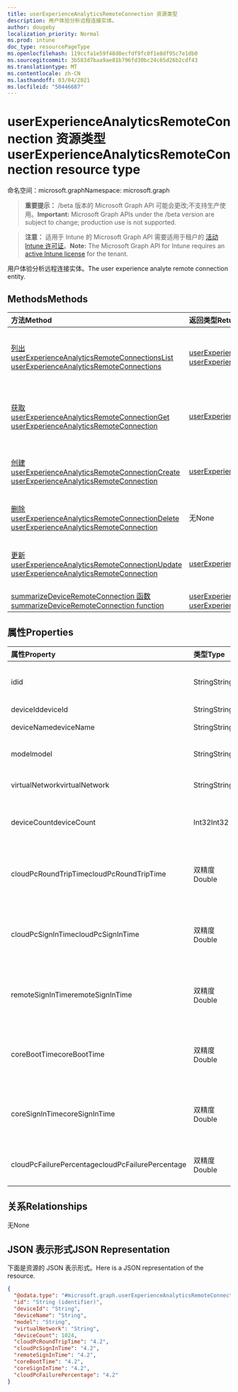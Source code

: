 ```yaml
---
title: userExperienceAnalyticsRemoteConnection 资源类型
description: 用户体验分析远程连接实体。
author: dougeby
localization_priority: Normal
ms.prod: intune
doc_type: resourcePageType
ms.openlocfilehash: 119ccfa1e59f48d8ecfdf9fc0f1e8df95c7e1db0
ms.sourcegitcommit: 3b583d7baa9ae81b796fd30bc24c65d26b2cdf43
ms.translationtype: MT
ms.contentlocale: zh-CN
ms.lasthandoff: 03/04/2021
ms.locfileid: "50446687"
---
```

# <a name="userexperienceanalyticsremoteconnection-resource-type"></a><span data-ttu-id="38407-103">userExperienceAnalyticsRemoteConnection 资源类型</span><span class="sxs-lookup"><span data-stu-id="38407-103">userExperienceAnalyticsRemoteConnection resource type</span></span>

<span data-ttu-id="38407-104">命名空间：microsoft.graph</span><span class="sxs-lookup"><span data-stu-id="38407-104">Namespace: microsoft.graph</span></span>

> <span data-ttu-id="38407-105">**重要提示：** /beta 版本的 Microsoft Graph API 可能会更改;不支持生产使用。</span><span class="sxs-lookup"><span data-stu-id="38407-105">**Important:** Microsoft Graph APIs under the /beta version are subject to change; production use is not supported.</span></span>

> <span data-ttu-id="38407-106">**注意：** 适用于 Intune 的 Microsoft Graph API 需要适用于租户的 [活动 Intune 许可证](https://go.microsoft.com/fwlink/?linkid=839381)。</span><span class="sxs-lookup"><span data-stu-id="38407-106">**Note:** The Microsoft Graph API for Intune requires an [active Intune license](https://go.microsoft.com/fwlink/?linkid=839381) for the tenant.</span></span>

<span data-ttu-id="38407-107">用户体验分析远程连接实体。</span><span class="sxs-lookup"><span data-stu-id="38407-107">The user experience analyte remote connection entity.</span></span>

## <a name="methods"></a><span data-ttu-id="38407-108">Methods</span><span class="sxs-lookup"><span data-stu-id="38407-108">Methods</span></span>
|<span data-ttu-id="38407-109">方法</span><span class="sxs-lookup"><span data-stu-id="38407-109">Method</span></span>|<span data-ttu-id="38407-110">返回类型</span><span class="sxs-lookup"><span data-stu-id="38407-110">Return Type</span></span>|<span data-ttu-id="38407-111">说明</span><span class="sxs-lookup"><span data-stu-id="38407-111">Description</span></span>|
|:---|:---|:---|
|[<span data-ttu-id="38407-112">列出 userExperienceAnalyticsRemoteConnections</span><span class="sxs-lookup"><span data-stu-id="38407-112">List userExperienceAnalyticsRemoteConnections</span></span>](../api/intune-devices-userexperienceanalyticsremoteconnection-list.md)|<span data-ttu-id="38407-113">[userExperienceAnalyticsRemoteConnection](../resources/intune-devices-userexperienceanalyticsremoteconnection.md) 集合</span><span class="sxs-lookup"><span data-stu-id="38407-113">[userExperienceAnalyticsRemoteConnection](../resources/intune-devices-userexperienceanalyticsremoteconnection.md) collection</span></span>|<span data-ttu-id="38407-114">列出 [userExperienceAnalyticsRemoteConnection](../resources/intune-devices-userexperienceanalyticsremoteconnection.md) 对象的属性和关系。</span><span class="sxs-lookup"><span data-stu-id="38407-114">List properties and relationships of the [userExperienceAnalyticsRemoteConnection](../resources/intune-devices-userexperienceanalyticsremoteconnection.md) objects.</span></span>|
|[<span data-ttu-id="38407-115">获取 userExperienceAnalyticsRemoteConnection</span><span class="sxs-lookup"><span data-stu-id="38407-115">Get userExperienceAnalyticsRemoteConnection</span></span>](../api/intune-devices-userexperienceanalyticsremoteconnection-get.md)|[<span data-ttu-id="38407-116">userExperienceAnalyticsRemoteConnection</span><span class="sxs-lookup"><span data-stu-id="38407-116">userExperienceAnalyticsRemoteConnection</span></span>](../resources/intune-devices-userexperienceanalyticsremoteconnection.md)|<span data-ttu-id="38407-117">读取 [userExperienceAnalyticsRemoteConnection](../resources/intune-devices-userexperienceanalyticsremoteconnection.md) 对象的属性和关系。</span><span class="sxs-lookup"><span data-stu-id="38407-117">Read properties and relationships of the [userExperienceAnalyticsRemoteConnection](../resources/intune-devices-userexperienceanalyticsremoteconnection.md) object.</span></span>|
|[<span data-ttu-id="38407-118">创建 userExperienceAnalyticsRemoteConnection</span><span class="sxs-lookup"><span data-stu-id="38407-118">Create userExperienceAnalyticsRemoteConnection</span></span>](../api/intune-devices-userexperienceanalyticsremoteconnection-create.md)|[<span data-ttu-id="38407-119">userExperienceAnalyticsRemoteConnection</span><span class="sxs-lookup"><span data-stu-id="38407-119">userExperienceAnalyticsRemoteConnection</span></span>](../resources/intune-devices-userexperienceanalyticsremoteconnection.md)|<span data-ttu-id="38407-120">创建新的 [userExperienceAnalyticsRemoteConnection](../resources/intune-devices-userexperienceanalyticsremoteconnection.md) 对象。</span><span class="sxs-lookup"><span data-stu-id="38407-120">Create a new [userExperienceAnalyticsRemoteConnection](../resources/intune-devices-userexperienceanalyticsremoteconnection.md) object.</span></span>|
|[<span data-ttu-id="38407-121">删除 userExperienceAnalyticsRemoteConnection</span><span class="sxs-lookup"><span data-stu-id="38407-121">Delete userExperienceAnalyticsRemoteConnection</span></span>](../api/intune-devices-userexperienceanalyticsremoteconnection-delete.md)|<span data-ttu-id="38407-122">无</span><span class="sxs-lookup"><span data-stu-id="38407-122">None</span></span>|<span data-ttu-id="38407-123">删除用户 [ExperienceAnalyticsRemoteConnection](../resources/intune-devices-userexperienceanalyticsremoteconnection.md)。</span><span class="sxs-lookup"><span data-stu-id="38407-123">Deletes a [userExperienceAnalyticsRemoteConnection](../resources/intune-devices-userexperienceanalyticsremoteconnection.md).</span></span>|
|[<span data-ttu-id="38407-124">更新 userExperienceAnalyticsRemoteConnection</span><span class="sxs-lookup"><span data-stu-id="38407-124">Update userExperienceAnalyticsRemoteConnection</span></span>](../api/intune-devices-userexperienceanalyticsremoteconnection-update.md)|[<span data-ttu-id="38407-125">userExperienceAnalyticsRemoteConnection</span><span class="sxs-lookup"><span data-stu-id="38407-125">userExperienceAnalyticsRemoteConnection</span></span>](../resources/intune-devices-userexperienceanalyticsremoteconnection.md)|<span data-ttu-id="38407-126">更新 [userExperienceAnalyticsRemoteConnection 对象](../resources/intune-devices-userexperienceanalyticsremoteconnection.md) 的属性。</span><span class="sxs-lookup"><span data-stu-id="38407-126">Update the properties of a [userExperienceAnalyticsRemoteConnection](../resources/intune-devices-userexperienceanalyticsremoteconnection.md) object.</span></span>|
|[<span data-ttu-id="38407-127">summarizeDeviceRemoteConnection 函数</span><span class="sxs-lookup"><span data-stu-id="38407-127">summarizeDeviceRemoteConnection function</span></span>](../api/intune-devices-userexperienceanalyticsremoteconnection-summarizedeviceremoteconnection.md)|<span data-ttu-id="38407-128">[userExperienceAnalyticsRemoteConnection](../resources/intune-devices-userexperienceanalyticsremoteconnection.md) 集合</span><span class="sxs-lookup"><span data-stu-id="38407-128">[userExperienceAnalyticsRemoteConnection](../resources/intune-devices-userexperienceanalyticsremoteconnection.md) collection</span></span>|<span data-ttu-id="38407-129">尚未记录</span><span class="sxs-lookup"><span data-stu-id="38407-129">Not yet documented</span></span>|

## <a name="properties"></a><span data-ttu-id="38407-130">属性</span><span class="sxs-lookup"><span data-stu-id="38407-130">Properties</span></span>
|<span data-ttu-id="38407-131">属性</span><span class="sxs-lookup"><span data-stu-id="38407-131">Property</span></span>|<span data-ttu-id="38407-132">类型</span><span class="sxs-lookup"><span data-stu-id="38407-132">Type</span></span>|<span data-ttu-id="38407-133">说明</span><span class="sxs-lookup"><span data-stu-id="38407-133">Description</span></span>|
|:---|:---|:---|
|<span data-ttu-id="38407-134">id</span><span class="sxs-lookup"><span data-stu-id="38407-134">id</span></span>|<span data-ttu-id="38407-135">String</span><span class="sxs-lookup"><span data-stu-id="38407-135">String</span></span>|<span data-ttu-id="38407-136">用户体验分析远程连接实体的唯一标识符。</span><span class="sxs-lookup"><span data-stu-id="38407-136">The unique identifier of the user experience analytics remote connection entity.</span></span>|
|<span data-ttu-id="38407-137">deviceId</span><span class="sxs-lookup"><span data-stu-id="38407-137">deviceId</span></span>|<span data-ttu-id="38407-138">String</span><span class="sxs-lookup"><span data-stu-id="38407-138">String</span></span>|<span data-ttu-id="38407-139">设备的 ID。</span><span class="sxs-lookup"><span data-stu-id="38407-139">The id of the device.</span></span>|
|<span data-ttu-id="38407-140">deviceName</span><span class="sxs-lookup"><span data-stu-id="38407-140">deviceName</span></span>|<span data-ttu-id="38407-141">String</span><span class="sxs-lookup"><span data-stu-id="38407-141">String</span></span>|<span data-ttu-id="38407-142">设备的名称。</span><span class="sxs-lookup"><span data-stu-id="38407-142">The name of the device.</span></span>|
|<span data-ttu-id="38407-143">model</span><span class="sxs-lookup"><span data-stu-id="38407-143">model</span></span>|<span data-ttu-id="38407-144">String</span><span class="sxs-lookup"><span data-stu-id="38407-144">String</span></span>|<span data-ttu-id="38407-145">用户体验分析设备模型。</span><span class="sxs-lookup"><span data-stu-id="38407-145">The user experience analytics device model.</span></span>|
|<span data-ttu-id="38407-146">virtualNetwork</span><span class="sxs-lookup"><span data-stu-id="38407-146">virtualNetwork</span></span>|<span data-ttu-id="38407-147">String</span><span class="sxs-lookup"><span data-stu-id="38407-147">String</span></span>|<span data-ttu-id="38407-148">用户体验分析虚拟网络。</span><span class="sxs-lookup"><span data-stu-id="38407-148">The user experience analytics virtual network.</span></span>|
|<span data-ttu-id="38407-149">deviceCount</span><span class="sxs-lookup"><span data-stu-id="38407-149">deviceCount</span></span>|<span data-ttu-id="38407-150">Int32</span><span class="sxs-lookup"><span data-stu-id="38407-150">Int32</span></span>|<span data-ttu-id="38407-151">远程连接计数。</span><span class="sxs-lookup"><span data-stu-id="38407-151">The count of remote connection.</span></span> <span data-ttu-id="38407-152">有效值为 0 到 2147483647</span><span class="sxs-lookup"><span data-stu-id="38407-152">Valid values 0 to 2147483647</span></span>|
|<span data-ttu-id="38407-153">cloudPcRoundTripTime</span><span class="sxs-lookup"><span data-stu-id="38407-153">cloudPcRoundTripTime</span></span>|<span data-ttu-id="38407-154">双精度</span><span class="sxs-lookup"><span data-stu-id="38407-154">Double</span></span>|<span data-ttu-id="38407-155">云电脑设备的舍入提示时间。</span><span class="sxs-lookup"><span data-stu-id="38407-155">The round tip time of Cloud PC Device.</span></span> <span data-ttu-id="38407-156">有效值为 0 到 1.79769313486232E+308</span><span class="sxs-lookup"><span data-stu-id="38407-156">Valid values 0 to 1.79769313486232E+308</span></span>|
|<span data-ttu-id="38407-157">cloudPcSignInTime</span><span class="sxs-lookup"><span data-stu-id="38407-157">cloudPcSignInTime</span></span>|<span data-ttu-id="38407-158">双精度</span><span class="sxs-lookup"><span data-stu-id="38407-158">Double</span></span>|<span data-ttu-id="38407-159">云电脑设备的登录时间。</span><span class="sxs-lookup"><span data-stu-id="38407-159">The sign in time of Cloud PC Device.</span></span> <span data-ttu-id="38407-160">有效值为 0 到 1.79769313486232E+308</span><span class="sxs-lookup"><span data-stu-id="38407-160">Valid values 0 to 1.79769313486232E+308</span></span>|
|<span data-ttu-id="38407-161">remoteSignInTime</span><span class="sxs-lookup"><span data-stu-id="38407-161">remoteSignInTime</span></span>|<span data-ttu-id="38407-162">双精度</span><span class="sxs-lookup"><span data-stu-id="38407-162">Double</span></span>|<span data-ttu-id="38407-163">云电脑设备的远程登录时间。</span><span class="sxs-lookup"><span data-stu-id="38407-163">The remote sign in time of Cloud PC Device.</span></span> <span data-ttu-id="38407-164">有效值为 0 到 1.79769313486232E+308</span><span class="sxs-lookup"><span data-stu-id="38407-164">Valid values 0 to 1.79769313486232E+308</span></span>|
|<span data-ttu-id="38407-165">coreBootTime</span><span class="sxs-lookup"><span data-stu-id="38407-165">coreBootTime</span></span>|<span data-ttu-id="38407-166">双精度</span><span class="sxs-lookup"><span data-stu-id="38407-166">Double</span></span>|<span data-ttu-id="38407-167">云电脑设备的核心启动时间。</span><span class="sxs-lookup"><span data-stu-id="38407-167">The core boot time of Cloud PC Device.</span></span> <span data-ttu-id="38407-168">有效值为 0 到 1.79769313486232E+308</span><span class="sxs-lookup"><span data-stu-id="38407-168">Valid values 0 to 1.79769313486232E+308</span></span>|
|<span data-ttu-id="38407-169">coreSignInTime</span><span class="sxs-lookup"><span data-stu-id="38407-169">coreSignInTime</span></span>|<span data-ttu-id="38407-170">双精度</span><span class="sxs-lookup"><span data-stu-id="38407-170">Double</span></span>|<span data-ttu-id="38407-171">云电脑设备的核心登录时间。</span><span class="sxs-lookup"><span data-stu-id="38407-171">The core sign in time of Cloud PC Device.</span></span> <span data-ttu-id="38407-172">有效值为 0 到 1.79769313486232E+308</span><span class="sxs-lookup"><span data-stu-id="38407-172">Valid values 0 to 1.79769313486232E+308</span></span>|
|<span data-ttu-id="38407-173">cloudPcFailurePercentage</span><span class="sxs-lookup"><span data-stu-id="38407-173">cloudPcFailurePercentage</span></span>|<span data-ttu-id="38407-174">双精度</span><span class="sxs-lookup"><span data-stu-id="38407-174">Double</span></span>|<span data-ttu-id="38407-175">云电脑设备的登录失败百分比。</span><span class="sxs-lookup"><span data-stu-id="38407-175">The sign in failure percentage of Cloud PC Device.</span></span> <span data-ttu-id="38407-176">有效值为 0 至 100</span><span class="sxs-lookup"><span data-stu-id="38407-176">Valid values 0 to 100</span></span>|

## <a name="relationships"></a><span data-ttu-id="38407-177">关系</span><span class="sxs-lookup"><span data-stu-id="38407-177">Relationships</span></span>
<span data-ttu-id="38407-178">无</span><span class="sxs-lookup"><span data-stu-id="38407-178">None</span></span>

## <a name="json-representation"></a><span data-ttu-id="38407-179">JSON 表示形式</span><span class="sxs-lookup"><span data-stu-id="38407-179">JSON Representation</span></span>
<span data-ttu-id="38407-180">下面是资源的 JSON 表示形式。</span><span class="sxs-lookup"><span data-stu-id="38407-180">Here is a JSON representation of the resource.</span></span>
<!-- {
  "blockType": "resource",
  "keyProperty": "id",
  "@odata.type": "microsoft.graph.userExperienceAnalyticsRemoteConnection"
}
-->
``` json
{
  "@odata.type": "#microsoft.graph.userExperienceAnalyticsRemoteConnection",
  "id": "String (identifier)",
  "deviceId": "String",
  "deviceName": "String",
  "model": "String",
  "virtualNetwork": "String",
  "deviceCount": 1024,
  "cloudPcRoundTripTime": "4.2",
  "cloudPcSignInTime": "4.2",
  "remoteSignInTime": "4.2",
  "coreBootTime": "4.2",
  "coreSignInTime": "4.2",
  "cloudPcFailurePercentage": "4.2"
}
```




